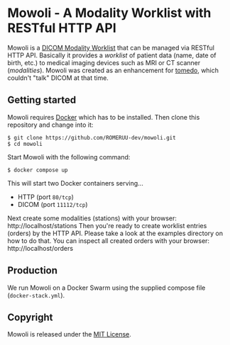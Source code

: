 # Mowoli - A Modality Worklist with RESTful HTTP API

Mowoli is a
[DICOM Modality Worklist](https://en.wikipedia.org/wiki/DICOM#Modality_worklist)
that can be managed via RESTful HTTP API.
Basically it provides a *worklist* of patient data (name, date of birth, etc.)
to medical imaging devices such as MRI or CT scanner (*modalities*).
Mowoli was created as an enhancement for [tomedo](https://tomedo.de),
which couldn't "talk" DICOM at that time.

## Getting started

Mowoli requires [Docker](https://www.docker.com) which has to be installed.
Then clone this repository and change into it:

```console
$ git clone https://github.com/ROMERUU-dev/mowoli.git
$ cd mowoli
```

Start Mowoli with the following command:

```console
$ docker compose up
```

This will start two Docker containers serving...

- HTTP (port `80/tcp`)
- DICOM (port `11112/tcp`)

Next create some modalities (stations) with your browser:
http://localhost/stations
Then you're ready to create worklist entries (orders) by the HTTP API.
Please take a look at the examples directory on how to do that.
You can inspect all created orders with your browser:
http://localhost/orders

## Production

We run Mowoli on a Docker Swarm using the supplied compose file
(`docker-stack.yml`).

## Copyright

Mowoli is released under the
[MIT License](https://github.com/bjoernalbers/mowoli/blob/master/LICENSE.txt).
